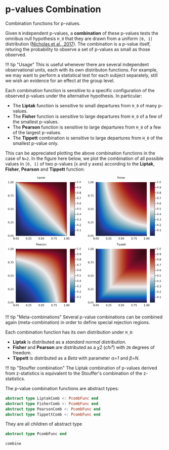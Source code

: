 # p-values Combination

Combination functions for p-values.

Given ``N`` independent p-values, a **combination** of these p-values tests the omnibus null hypothesis ``H_0``
that they are drawn from a uniform ``[0, 1]`` distribution ([Nicholas et al., 2017](@ref "References")). The combination is a p-value itself,
returing the probability to observe a set of p-values as small as those observed.

!!! tip "Usage"
    This is useful whenever there are several independent observational units, each with its own distributon functions.
    For example, we may want to perform a statistical test for each subject separately, still we wish an evidence for an effect
    at the group level.

Each combination function is sensitive to a specific configuration of the observed p-values under the alternative hypothesis.
In particular:
- The **Liptak** function is sensitive to small departures from ``H_0`` of many p-values.
- The **Fisher** function is sensitive to large departures from ``H_0`` of a few of the smallest p-values.
- The **Pearson** function is sensitive to large departures from ``H_0`` of a few of the largest p-values.
- The **Tippett** combination is sensitive to large departures from ``H_0`` of the smallest p-value only.

This can be appreciated plotting the above combination functions in the case of ``N=2``. In the figure here below,
we plot the combination of all possible values in ``[0, 1]`` of two p-values (x and y axes) according to the **Liptak**, **Fisher**,
**Pearson** and **Tippett** function:

![Figure 1_pCombination](assets/Fig1_pCombination.png)

!!! tip "Meta-combinations"
    Several p-value combinations can be combined again (meta-combination) in order to define special rejection regions.

Each combination function has its own distribution under ``H_0``:
- **Liptak** is distributed as a *standard normal distribution*.
- **Fisher** and **Pearson** are distributed as a *χ2* (*chi²*) with ``2N`` degrees of freedom.
- **Tippett** is distributed as a *Beta* with parameter *α=1* and *β=N*.

!!! tip "Stouffer combination"
    The Liptak combination of p-values derived from z-statistics is equivalent to the Stouffer's combination of the z-statistics.

The p-value combination functions are abstract types:
```julia
abstract type LiptakComb <: PcombFunc end
abstract type FisherComb <: PcombFunc end
abstract type PearsonComb <: PcombFunc end
abstract type TippettComb <: PcombFunc end
```

They are all children of abstract type
```julia
abstract type PcombFunc end
```

```@docs
combine
```